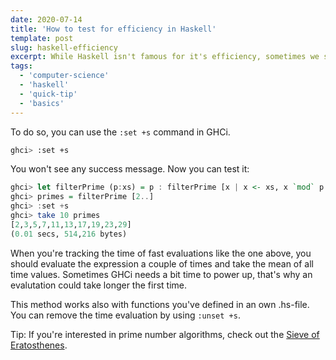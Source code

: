 ```yaml
---
date: 2020-07-14
title: 'How to test for efficiency in Haskell'
template: post
slug: haskell-efficiency
excerpt: While Haskell isn't famous for it's efficiency, sometimes we still want to measure how long the evaluation of an expression takes. This is a quick article on how to do so.
tags:
  - 'computer-science'
  - 'haskell'
  - 'quick-tip'
  - 'basics'
---
```


To do so, you can use the `:set +s` command in GHCi.

```bash
ghci> :set +s
```

You won't see any success message. Now you can test it:

```haskell
ghci> let filterPrime (p:xs) = p : filterPrime [x | x <- xs, x `mod` p /= 0]
ghci> primes = filterPrime [2..]
ghci> :set +s
ghci> take 10 primes
[2,3,5,7,11,13,17,19,23,29]
(0.01 secs, 514,216 bytes)
```

When you're tracking the time of fast evaluations like the one above, you should evaluate the expression a couple of times and take the mean of all time values. Sometimes GHCi needs a bit time to power up, that's why an evalutation could take longer the first time.

This method works also with functions you've defined in an own .hs-file. You can remove the time evaluation by using `:unset +s`.

Tip: If you're interested in prime number algorithms, check out the [Sieve of Eratosthenes](https://en.wikipedia.org/wiki/Sieve_of_Eratosthenes).

